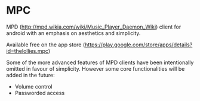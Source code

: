 MPC
===

MPD (http://mpd.wikia.com/wiki/Music_Player_Daemon_Wiki) client for android with an 
emphasis on aesthetics and simplicity.

Available free on the app store (https://play.google.com/store/apps/details?id=thelollies.mpc) 

Some of the more advanced features of MPD clients have been intentionally omitted in favour of
simplicity. However some core functionalities will be added in the future:

  - Volume control
  - Passworded access


